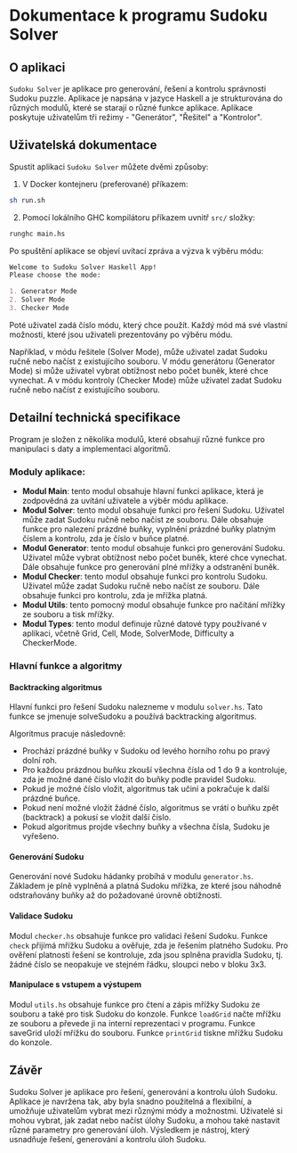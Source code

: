 # Dokumentace k programu Sudoku Solver

## O aplikaci

`Sudoku Solver` je aplikace pro generování, řešení a kontrolu správnosti Sudoku puzzle. Aplikace je napsána v jazyce Haskell a je strukturována do různých modulů, které se starají o různé funkce aplikace. Aplikace poskytuje uživatelům tři režimy - "Generátor", "Řešitel" a "Kontrolor".

## Uživatelská dokumentace

Spustit aplikaci `Sudoku Solver` můžete dvěmi způsoby:

1. V Docker kontejneru (preferované) příkazem:

```sh
sh run.sh
```

2. Pomocí lokálního GHC kompilátoru příkazem uvnitř `src/` složky:

```sh
runghc main.hs
```

Po spuštění aplikace se objeví uvítací zpráva a výzva k výběru módu:

```markdown
Welcome to Sudoku Solver Haskell App!
Please choose the mode:

1. Generator Mode
2. Solver Mode
3. Checker Mode
```

Poté uživatel zadá číslo módu, který chce použít. Každý mód má své vlastní možnosti, které jsou uživateli prezentovány po výběru módu.

Například, v módu řešitele (Solver Mode), může uživatel zadat Sudoku ručně nebo načíst z existujícího souboru. V módu generátoru (Generator Mode) si může uživatel vybrat obtížnost nebo počet buněk, které chce vynechat. A v módu kontroly (Checker Mode) může uživatel zadat Sudoku ručně nebo načíst z existujícího souboru.

## Detailní technická specifikace

Program je složen z několika modulů, které obsahují různé funkce pro manipulaci s daty a implementaci algoritmů.

### Moduly aplikace:

- **Modul Main**: tento modul obsahuje hlavní funkci aplikace, která je zodpovědná za uvítání uživatele a výběr módu aplikace.
- **Modul Solver**: tento modul obsahuje funkci pro řešení Sudoku. Uživatel může zadat Sudoku ručně nebo načíst ze souboru. Dále obsahuje funkce pro nalezení prázdné buňky, vyplnění prázdné buňky platným číslem a kontrolu, zda je číslo v buňce platné.
- **Modul Generator**: tento modul obsahuje funkci pro generování Sudoku. Uživatel může vybrat obtížnost nebo počet buněk, které chce vynechat. Dále obsahuje funkce pro generování plné mřížky a odstranění buněk.
- **Modul Checker**: tento modul obsahuje funkci pro kontrolu Sudoku. Uživatel může zadat Sudoku ručně nebo načíst ze souboru. Dále obsahuje funkci pro kontrolu, zda je mřížka platná.
- **Modul Utils**: tento pomocný modul obsahuje funkce pro načítání mřížky ze souboru a tisk mřížky.
- **Modul Types**: tento modul definuje různé datové typy používané v aplikaci, včetně Grid, Cell, Mode, SolverMode, Difficulty a CheckerMode.

### Hlavní funkce a algoritmy

#### Backtracking algoritmus

Hlavní funkci pro řešení Sudoku nalezneme v modulu `solver.hs`. Tato funkce se jmenuje solveSudoku a používá backtracking algoritmus.

Algoritmus pracuje následovně:

- Prochází prázdné buňky v Sudoku od levého horního rohu po pravý dolní roh.
- Pro každou prázdnou buňku zkouší všechna čísla od 1 do 9 a kontroluje, zda je možné dané číslo vložit do buňky podle pravidel Sudoku.
- Pokud je možné číslo vložit, algoritmus tak učiní a pokračuje k další prázdné buňce.
- Pokud není možné vložit žádné číslo, algoritmus se vrátí o buňku zpět (backtrack) a pokusí se vložit další číslo.
- Pokud algoritmus projde všechny buňky a všechna čísla, Sudoku je vyřešeno.

#### Generování Sudoku

Generování nové Sudoku hádanky probíhá v modulu `generator.hs`. Základem je plně vyplněná a platná Sudoku mřížka, ze které jsou náhodně odstraňovány buňky až do požadované úrovně obtížnosti.

#### Validace Sudoku

Modul `checker.hs` obsahuje funkce pro validaci řešení Sudoku. Funkce `check` přijímá mřížku Sudoku a ověřuje, zda je řešením platného Sudoku. Pro ověření platnosti řešení se kontroluje, zda jsou splněna pravidla Sudoku, tj. žádné číslo se neopakuje ve stejném řádku, sloupci nebo v bloku 3x3.

#### Manipulace s vstupem a výstupem

Modul `utils.hs` obsahuje funkce pro čtení a zápis mřížky Sudoku ze souboru a také pro tisk Sudoku do konzole. Funkce `loadGrid` načte mřížku ze souboru a převede ji na interní reprezentaci v programu. Funkce saveGrid uloží mřížku do souboru. Funkce `printGrid` tiskne mřížku Sudoku do konzole.

## Závěr

Sudoku Solver je aplikace pro řešení, generování a kontrolu úloh Sudoku. Aplikace je navržena tak, aby byla snadno použitelná a flexibilní, a umožňuje uživatelům vybrat mezi různými módy a možnostmi. Uživatelé si mohou vybrat, jak zadat nebo načíst úlohy Sudoku, a mohou také nastavit různé parametry pro generování úloh. Výsledkem je nástroj, který usnadňuje řešení, generování a kontrolu úloh Sudoku.
